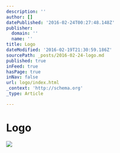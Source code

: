 ```yaml
---
description: ''
author: []
datePublished: '2016-02-24T00:27:48.148Z'
publisher:
  domain: ''
  name: ''
title: Logo
dateModified: '2016-02-19T21:30:59.186Z'
sourcePath: _posts/2016-02-24-logo.md
published: true
inFeed: true
hasPage: true
inNav: false
url: logo/index.html
_context: 'http://schema.org'
_type: Article

---
```

# Logo
![](https://the-grid-user-content.s3-us-west-2.amazonaws.com/67ac0afc-d28b-4a11-a16d-86c27038c8cb.png)